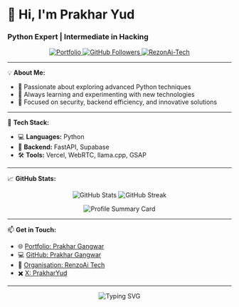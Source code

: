 # 👋 Hi, I'm Prakhar Yud
### Python Expert | Intermediate in  Hacking

<p align="center">
  <a href="https://prakharyud.netlify.app" target="_blank">
    <img src="https://img.shields.io/badge/Portfolio-PrakharYud-blue?style=flat-square&logo=web" alt="Portfolio" />
  </a>
  <a href="https://github.com/PrakharYud?tab=followers">
    <img src="https://img.shields.io/github/followers/PrakharYud?label=Followers&style=social" alt="GitHub Followers" />
  </a>
  <a href="https://github.com/RezonAi-Tech" target="_blank">
    <img src="https://img.shields.io/badge/Organisation-RenzoAi%20Tech-black?style=flat-square&logo=github" alt="RezonAi-Tech" />
  </a>
</p>



---

💡 **About Me:**  
- 🚀 Passionate about exploring advanced Python techniques    
- 🌱 Always learning and experimenting with new technologies  
- 🎯 Focused on security, backend efficiency, and innovative solutions  

---

🔨 **Tech Stack:**  
- 💻 **Languages:** Python  
- 🔗 **Backend:** FastAPI, Supabase   
- 🛠️ **Tools:** Vercel, WebRTC, llama.cpp, GSAP  
  
---

📈 **GitHub Stats:**  
<p align="center">
  <img src="https://github-readme-stats.vercel.app/api?username=PrakharYud&show_icons=true&theme=radical" alt="GitHub Stats" />
  <img src="https://github-readme-streak-stats.herokuapp.com/?user=PrakharYud&theme=radical" alt="GitHub Streak" />
</p>

<p align="center">
  <img src="https://github-profile-summary-cards.vercel.app/api/cards/profile-details?username=PrakharYud&theme=radical" alt="Profile Summary Card" />
</p>

---

📫 **Get in Touch:**  
- 🌐 [Portfolio: Prakhar Gangwar](https://prakharyud.netlify.app)  
- 💻 [GitHub: Prakhar Gangwar](https://github.com/PrakharYud)  
- 🏢 [Organisation: RenzoAi Tech](https://github.com/RezonAi-Tech)  
- ✖️ [X: PrakharYud](https://x.com/PrakharYud)
---


<p align="center">
  <img src="https://readme-typing-svg.demolab.com?font=Helvetica&size=22&pause=100&color=AA00F7&background=00CEFF00&center=true&vCenter=true&width=445&lines=Expert+Python+" alt="Typing SVG" />
</p>
